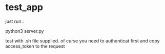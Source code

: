 # test_app

just run :

 python3 server.py

test with .sh file supplied. of curse you need to authenticat first and copy access_token to the request 
